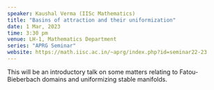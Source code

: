```yaml
---
speaker: Kaushal Verma (IISc Mathematics)
title: "Basins of attraction and their uniformization"
date: 1 Mar, 2023
time: 3:30 pm
venue: LH-1, Mathematics Department
series: "APRG Seminar"
website: https://math.iisc.ac.in/~aprg/index.php?id=seminar22-23
---
```


This will be an introductory talk on some matters relating to
Fatou-Bieberbach domains and uniformizing stable manifolds.
